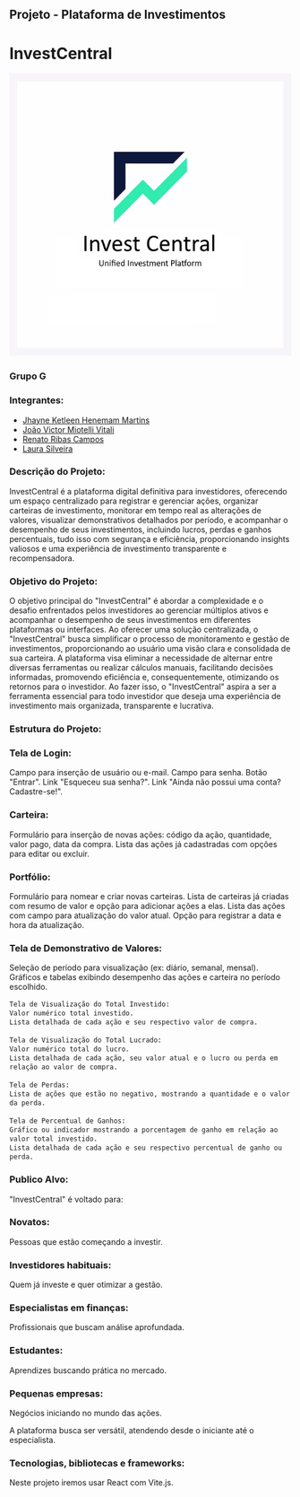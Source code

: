## Projeto - Plataforma de Investimentos
# InvestCentral

<div align="center">
  <img src="image/logo.jpg" alt="Logo">
</div>

### Grupo G

### Integrantes:
* [Jhayne Ketleen Henemam Martins](https://github.com/JhayneK)
* [João Victor Miotelli Vitali](https://github.com/JoaoMiotelli)
* [Renato Ribas Campos](https://github.com/RenatoRibas)
* [Laura Silveira](https://github.com/laurassilveirag)


### Descrição do Projeto:

InvestCentral é a plataforma digital definitiva para investidores, oferecendo um espaço centralizado para registrar e gerenciar ações, organizar carteiras de investimento, monitorar em tempo real as alterações de valores, visualizar demonstrativos detalhados por período, e acompanhar o desempenho de seus investimentos, incluindo lucros, perdas e ganhos percentuais, tudo isso com segurança e eficiência, proporcionando insights valiosos e uma experiência de investimento transparente e recompensadora.


### Objetivo do Projeto:

O objetivo principal do "InvestCentral" é abordar a complexidade e o desafio enfrentados pelos investidores ao gerenciar múltiplos ativos e acompanhar o desempenho de seus investimentos em diferentes plataformas ou interfaces. Ao oferecer uma solução centralizada, o "InvestCentral" busca simplificar o processo de monitoramento e gestão de investimentos, proporcionando ao usuário uma visão clara e consolidada de sua carteira. A plataforma visa eliminar a necessidade de alternar entre diversas ferramentas ou realizar cálculos manuais, facilitando decisões informadas, promovendo eficiência e, consequentemente, otimizando os retornos para o investidor. Ao fazer isso, o "InvestCentral" aspira a ser a ferramenta essencial para todo investidor que deseja uma experiência de investimento mais organizada, transparente e lucrativa.

### Estrutura do Projeto:

### Tela de Login:
Campo para inserção de usuário ou e-mail.
Campo para senha.
Botão "Entrar".
Link "Esqueceu sua senha?".
Link "Ainda não possui uma conta? Cadastre-se!".

### Carteira:
Formulário para inserção de novas ações: código da ação, quantidade, valor pago, data da compra.
Lista das ações já cadastradas com opções para editar ou excluir.

### Portfólio:
Formulário para nomear e criar novas carteiras.
Lista de carteiras já criadas com resumo de valor e opção para adicionar ações a elas.
Lista das ações com campo para atualização do valor atual.
Opção para registrar a data e hora da atualização.

### Tela de Demonstrativo de Valores:
Seleção de período para visualização (ex: diário, semanal, mensal).
Gráficos e tabelas exibindo desempenho das ações e carteira no período escolhido.

    Tela de Visualização do Total Investido:
    Valor numérico total investido.
    Lista detalhada de cada ação e seu respectivo valor de compra.
  
    Tela de Visualização do Total Lucrado:
    Valor numérico total do lucro.
    Lista detalhada de cada ação, seu valor atual e o lucro ou perda em relação ao valor de compra.
    
    Tela de Perdas:
    Lista de ações que estão no negativo, mostrando a quantidade e o valor da perda.
    
    Tela de Percentual de Ganhos:
    Gráfico ou indicador mostrando a porcentagem de ganho em relação ao valor total investido.
    Lista detalhada de cada ação e seu respectivo percentual de ganho ou perda.

### Publico Alvo:
"InvestCentral" é voltado para:
### Novatos: 
Pessoas que estão começando a investir.
### Investidores habituais:
Quem já investe e quer otimizar a gestão.
### Especialistas em finanças: 
Profissionais que buscam análise aprofundada.
### Estudantes: 
Aprendizes buscando prática no mercado.
### Pequenas empresas: 
Negócios iniciando no mundo das ações.

A plataforma busca ser versátil, atendendo desde o iniciante até o especialista.

### Tecnologias, bibliotecas e frameworks:

 Neste projeto iremos usar React com Vite.js.
